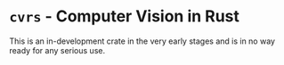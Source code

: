 # `cvrs` - Computer Vision in Rust

This is an in-development crate in the very early stages and is in no way ready for any serious use.
